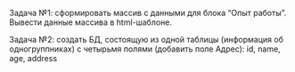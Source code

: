 Задача №1: сформировать массив с данными для блока “Опыт работы”. Вывести данные массива в html-шаблоне.

Задача №2: создать БД, состоящую из одной таблицы (информация об одногруппниках) с четырьмя полями (добавить поле Адрес): id, name, age, address